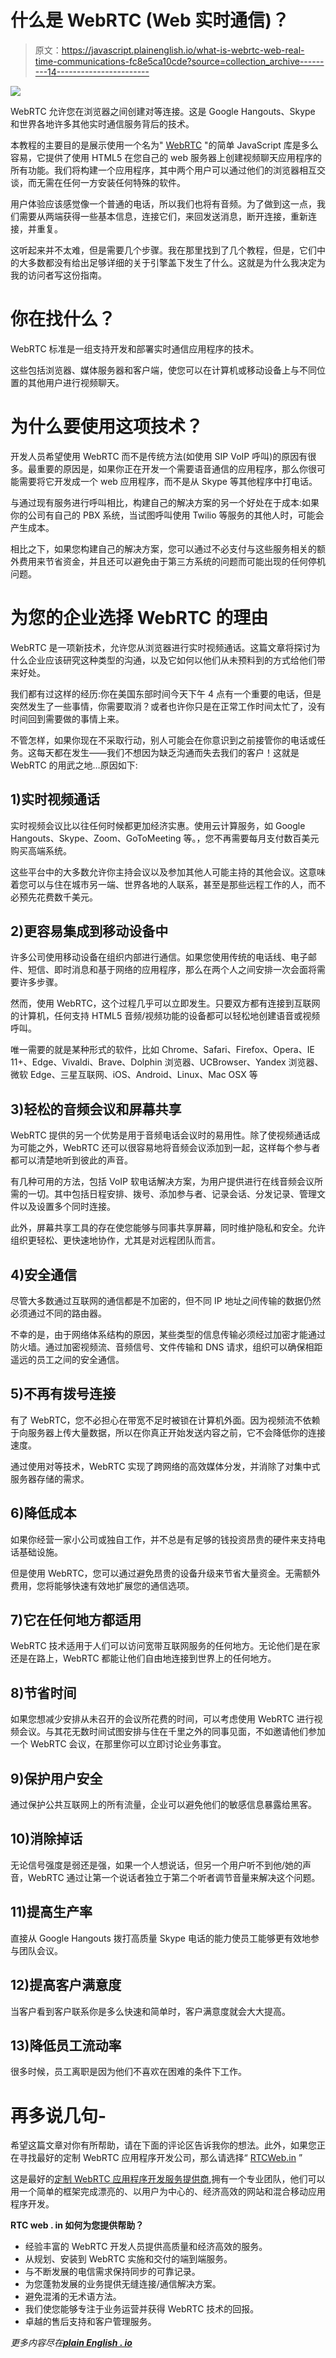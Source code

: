 # 什么是 WebRTC (Web 实时通信)？

> 原文：<https://javascript.plainenglish.io/what-is-webrtc-web-real-time-communications-fc8e5ca10cde?source=collection_archive---------14----------------------->

![](img/1f4129af895f2d21f7caf524663efcc6.png)

WebRTC 允许您在浏览器之间创建对等连接。这是 Google Hangouts、Skype 和世界各地许多其他实时通信服务背后的技术。

本教程的主要目的是展示使用一个名为" [WebRTC](https://rtcweb.in/?utm_source=medium&utm_medium=article&utm_campaign=What_is_WebRTC&utm_id=medium.com) "的简单 JavaScript 库是多么容易，它提供了使用 HTML5 在您自己的 web 服务器上创建视频聊天应用程序的所有功能。我们将构建一个应用程序，其中两个用户可以通过他们的浏览器相互交谈，而无需在任何一方安装任何特殊的软件。

用户体验应该感觉像一个普通的电话，所以我们也将有音频。为了做到这一点，我们需要从两端获得一些基本信息，连接它们，来回发送消息，断开连接，重新连接，并重复。

这听起来并不太难，但是需要几个步骤。我在那里找到了几个教程，但是，它们中的大多数都没有给出足够详细的关于引擎盖下发生了什么。这就是为什么我决定为我的访问者写这份指南。

# **你在找什么？**

WebRTC 标准是一组支持开发和部署实时通信应用程序的技术。

这些包括浏览器、媒体服务器和客户端，使您可以在计算机或移动设备上与不同位置的其他用户进行视频聊天。

# 为什么要使用这项技术？

开发人员希望使用 WebRTC 而不是传统方法(如使用 SIP VoIP 呼叫)的原因有很多。最重要的原因是，如果你正在开发一个需要语音通信的应用程序，那么你很可能需要将它开发成一个 web 应用程序，而不是从 Skype 等其他程序中打电话。

与通过现有服务进行呼叫相比，构建自己的解决方案的另一个好处在于成本:如果你的公司有自己的 PBX 系统，当试图呼叫使用 Twilio 等服务的其他人时，可能会产生成本。

相比之下，如果您构建自己的解决方案，您可以通过不必支付与这些服务相关的额外费用来节省资金，并且还可以避免由于第三方系统的问题而可能出现的任何停机问题。

# **为您的企业选择 WebRTC 的理由**

WebRTC 是一项新技术，允许您从浏览器进行实时视频通话。这篇文章将探讨为什么企业应该研究这种类型的沟通，以及它如何以他们从未预料到的方式给他们带来好处。

我们都有过这样的经历:你在美国东部时间今天下午 4 点有一个重要的电话，但是突然发生了一些事情，你需要取消？或者也许你只是在正常工作时间太忙了，没有时间回到需要做的事情上来。

不管怎样，如果你现在不采取行动，别人可能会在你意识到之前接管你的电话或任务。这每天都在发生——我们不想因为缺乏沟通而失去我们的客户！这就是 WebRTC 的用武之地…原因如下:

## 1)实时视频通话

实时视频会议比以往任何时候都更加经济实惠。使用云计算服务，如 Google Hangouts、Skype、Zoom、GoToMeeting 等。，您不再需要每月支付数百美元购买高端系统。

这些平台中的大多数允许你主持会议以及参加其他人可能主持的其他会议。这意味着您可以与住在城市另一端、世界各地的人联系，甚至是那些远程工作的人，而不必预先花费数千美元。

## 2)更容易集成到移动设备中

许多公司使用移动设备在组织内部进行通信。如果您使用传统的电话线、电子邮件、短信、即时消息和基于网络的应用程序，那么在两个人之间安排一次会面将需要许多步骤。

然而，使用 WebRTC，这个过程几乎可以立即发生。只要双方都有连接到互联网的计算机，任何支持 HTML5 音频/视频功能的设备都可以轻松地创建语音或视频呼叫。

唯一需要的就是某种形式的软件，比如 Chrome、Safari、Firefox、Opera、IE 11+、Edge、Vivaldi、Brave、Dolphin 浏览器、UCBrowser、Yandex 浏览器、微软 Edge、三星互联网、iOS、Android、Linux、Mac OSX 等

## 3)轻松的音频会议和屏幕共享

WebRTC 提供的另一个优势是用于音频电话会议时的易用性。除了使视频通话成为可能之外，WebRTC 还可以很容易地将音频会议添加到一起，这样每个参与者都可以清楚地听到彼此的声音。

有几种可用的方法，包括 VoIP 软电话解决方案，为用户提供进行在线音频会议所需的一切。其中包括日程安排、拨号、添加参与者、记录会话、分发记录、管理文件以及设置多个同时连接。

此外，屏幕共享工具的存在使您能够与同事共享屏幕，同时维护隐私和安全。允许组织更轻松、更快速地协作，尤其是对远程团队而言。

## 4)安全通信

尽管大多数通过互联网的通信都是不加密的，但不同 IP 地址之间传输的数据仍然必须通过不同的路由器。

不幸的是，由于网络体系结构的原因，某些类型的信息传输必须经过加密才能通过防火墙。通过加密视频流、音频信号、文件传输和 DNS 请求，组织可以确保相距遥远的员工之间的安全通信。

## 5)不再有拨号连接

有了 WebRTC，您不必担心在带宽不足时被锁在计算机外面。因为视频流不依赖于向服务器上传大量数据，所以在你真正开始发送内容之前，它不会降低你的连接速度。

通过使用对等技术，WebRTC 实现了跨网络的高效媒体分发，并消除了对集中式服务器存储的需求。

## 6)降低成本

如果你经营一家小公司或独自工作，并不总是有足够的钱投资昂贵的硬件来支持电话基础设施。

但是使用 WebRTC，您可以通过避免昂贵的设备升级来节省大量资金。无需额外费用，您将能够快速有效地扩展您的通信选项。

## 7)它在任何地方都适用

WebRTC 技术适用于人们可以访问宽带互联网服务的任何地方。无论他们是在家还是在路上，WebRTC 都能让他们自由地连接到世界上的任何地方。

## 8)节省时间

如果您想减少安排从未召开的会议所花费的时间，可以考虑使用 WebRTC 进行视频会议。与其花无数时间试图安排与住在千里之外的同事见面，不如邀请他们参加一个 WebRTC 会议，在那里你可以立即讨论业务事宜。

## 9)保护用户安全

通过保护公共互联网上的所有流量，企业可以避免他们的敏感信息暴露给黑客。

## 10)消除掉话

无论信号强度是弱还是强，如果一个人想说话，但另一个用户听不到他/她的声音，WebRTC 通过让第一个说话者独立于第二个听者调节音量来解决这个问题。

## 11)提高生产率

直接从 Google Hangouts 拨打高质量 Skype 电话的能力使员工能够更有效地参与团队会议。

## 12)提高客户满意度

当客户看到客户联系你是多么快速和简单时，客户满意度就会大大提高。

## 13)降低员工流动率

很多时候，员工离职是因为他们不喜欢在困难的条件下工作。

# 再多说几句-

希望这篇文章对你有所帮助，请在下面的评论区告诉我你的想法。此外，如果您正在寻找最好的定制 WebRTC 应用程序开发公司，那么请选择“ [RTCWeb.in](https://rtcweb.in/?utm_source=medium&utm_medium=article&utm_campaign=What_is_WebRTC&utm_id=medium.com) ”

这是最好的[定制 WebRTC 应用程序开发服务提供商](https://rtcweb.in/contact/?utm_source=medium&utm_medium=article&utm_campaign=What_is_WebRTC&utm_id=medium.com),拥有一个专业团队，他们可以用一个简单的框架完成漂亮的、以用户为中心的、经济高效的网站和混合移动应用程序开发。

**RTC web . in 如何为您提供帮助？**

*   经验丰富的 WebRTC 开发人员提供高质量和经济高效的服务。
*   从规划、安装到 WebRTC 实施和交付的端到端服务。
*   与不断发展的电信需求保持同步的可靠记录。
*   为您蓬勃发展的业务提供无缝连接/通信解决方案。
*   避免混淆的无术语方法。
*   我们使您能够专注于业务运营并获得 WebRTC 技术的回报。
*   卓越的售后支持和客户管理服务。

*更多内容尽在*[***plain English . io***](http://plainenglish.io/)